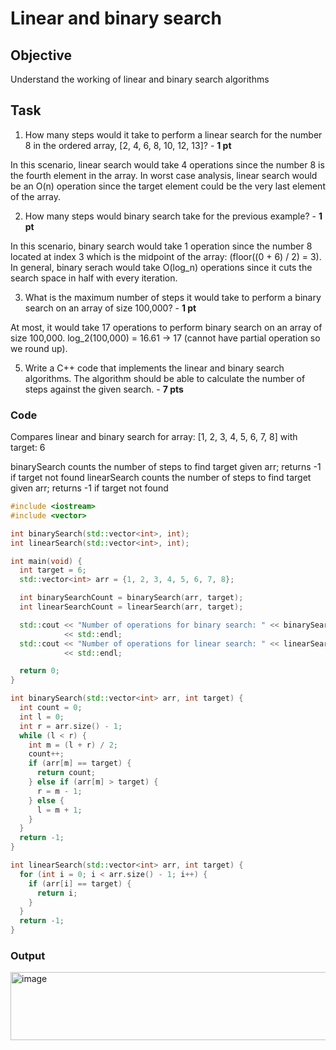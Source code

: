 # Linear and binary search

## Objective
Understand the working of linear and binary search algorithms

## Task
1. How many steps would it take to perform a linear search for the number 8 in the ordered array, [2, 4, 6, 8, 10, 12, 13]? - **1 pt**

In this scenario, linear search would take 4 operations since the number 8 is the fourth element in the array. In worst case analysis, linear search would be an O(n) operation since the target element could be the very last element of the array.  

2. How many steps would binary search take for the previous example? - **1 pt**

In this scenario, binary search would take 1 operation since the number 8 located at index 3 which is the midpoint of the array: (floor((0 + 6) / 2) = 3). In general, binary serach would take O(log_n) operations since it cuts the search space in half with every iteration.

3. What is the maximum number of steps it would take to perform a binary search on an array of size 100,000? - **1 pt**

At most, it would take 17 operations to perform binary search on an array of size 100,000.  log_2(100,000) = 16.61 -> 17 (cannot have partial operation so we round up).
  
5. Write a C++ code that implements the linear and binary search algorithms. The algorithm should be able to calculate the number of steps against the given search. - **7 pts**

### Code

Compares linear and binary search for array: [1, 2, 3, 4, 5, 6, 7, 8] with target: 6

binarySearch counts the number of steps to find target given arr; returns -1 if target not found
linearSearch counts the number of steps to find target given arr; returns -1 if target not found

```cpp
#include <iostream>
#include <vector>

int binarySearch(std::vector<int>, int);
int linearSearch(std::vector<int>, int);

int main(void) {
  int target = 6;
  std::vector<int> arr = {1, 2, 3, 4, 5, 6, 7, 8};

  int binarySearchCount = binarySearch(arr, target);
  int linearSearchCount = linearSearch(arr, target);

  std::cout << "Number of operations for binary search: " << binarySearchCount
            << std::endl;
  std::cout << "Number of operations for linear search: " << linearSearchCount
            << std::endl;

  return 0;
}

int binarySearch(std::vector<int> arr, int target) {
  int count = 0;
  int l = 0;
  int r = arr.size() - 1;
  while (l < r) {
    int m = (l + r) / 2;
    count++;
    if (arr[m] == target) {
      return count;
    } else if (arr[m] > target) {
      r = m - 1;
    } else {
      l = m + 1;
    }
  }
  return -1;
}

int linearSearch(std::vector<int> arr, int target) {
  for (int i = 0; i < arr.size() - 1; i++) {
    if (arr[i] == target) {
      return i;
    }
  }
  return -1;
}
```
### Output
<img width="753" height="109" alt="image" src="https://github.com/user-attachments/assets/c86bce42-4b9d-4363-a2dc-7d9619b9a551" />

